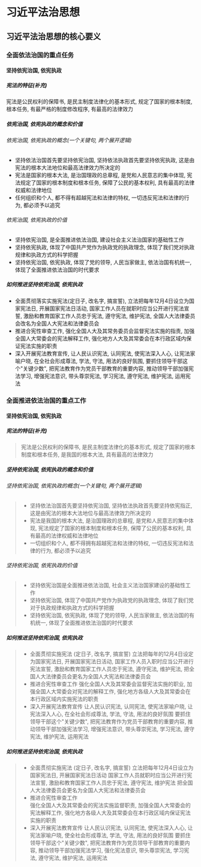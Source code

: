 # 习近平法治思想
## 习近平法治思想的核心要义
### 全面依法治国的重点任务
#### 坚持依宪治国, 依宪执政
##### 宪法的特征(补充)
宪法是公民权利的保障书, 是民主制度法律化的基本形式, 规定了国家的根本制度, 根本任务, 有最严格的制度修改程序, 有最高的法律效力
##### 依宪治国, 依宪执政的概念和价值
###### 依宪治国, 依宪执政的概念(一个关键句, 两个展开逻辑)
- 坚持依法治国首先要坚持依宪治国, 坚持依法执政首先要坚持依宪执政, 这是由宪法的根本大法地位和最高法律效力所决定的   
- 宪法是国家的根本大法, 是治国理政的总章程, 是党和人民意志的集中体现, 宪法规定了国家的根本制度和根本任务, 保障了公民的基本权利, 具有最高的法律权威和法律地位    
- 任何组织和个人, 都不得有超越宪法和法律的特权, 一切违反宪法和法律的行为, 都必须予以追究    
###### 依宪治国, 依宪执政的价值
- 坚持依宪治国, 是全面推进依法治国, 建设社会主义法治国家的基础性工作    
- 坚持依宪执政, 体现了中国共产党作为执政党的执政理念, 体现了我们党对执政规律和执政方式的科学把握   
- 坚持依宪治国, 依宪执政, 体现了党的领导, 人民当家做主, 依法治国有机统一, 体现了全面推进依法治国的时代要求
##### 如何推进坚持依宪治国, 依宪执政
- 全面贯彻落实实施宪法(定日子, 改名字, 搞宣誓), 立法把每年12月4日设立为国家宪法日, 开展国家宪法日活动, 国家工作人员在就职时应当公开进行宪法宣誓, 激励和教育国家工作人员忠于宪法, 遵守宪法, 维护宪法, 全国人大法律委员会改名为全国人大宪法和法律委员会
- 推进合宪性审查工作, 强化全国人大及其常务委员会监督宪法实施的指责, 加强全国人大常委会的宪法解释工作, 强化地方人大及其常委会在本行政区域内保证宪法实施的职责
- 深入开展宪法教育宣传, 让人民认识宪法, 认同宪法, 使宪法深入人心, 让宪法家喻户晓, 在全社会形成尊法, 学法, 守法, 用法的良好氛围, 要抓住领导干部这个"关键少数", 把宪法教育作为党员干部教育的重要内容, 推动领导干部加强宪法学习, 增强宪法意识, 带头尊崇宪法, 学习宪法, 遵守宪法, 维护宪法, 运用宪法

### 全面推进依法治国的重点工作
#### 坚持依宪治国, 依宪执政
##### 宪法的特征(补充)
> 宪法是公民权利的保障书, 是民主制度法律化的基本形式, 规定了国家的根本制度和根本任务, 是我国的根本大法, 具有最高的法律效力
##### 坚持依宪治国, 依宪执政的概念和价值
###### 坚持依宪治国, 依宪执政的概念(一个关键句, 两个展开逻辑)
> - 坚持依法治国首先要坚持依宪治国, 坚持依法执政首先要坚持依宪指正, 这是由宪法的根本大法地位与最高法律效力所决定的
> - 宪法是我国的根本大法, 是治国理政的总章程, 是党和人民意志的集中体现, 宪法规定了国家的根本制度和根本任务, 保障了公民的基本权利, 具有最高的法律权威和法律地位
> - 一切组织和个人, 都不得拥有超越宪法和法律的特权, 一切违反宪法和法律的行为, 都必须予以追究
###### 坚持依宪治国, 依宪执政的价值
> - 坚持依宪治国是全面推进依法治国, 社会主义法治国家建设的基础性工作
> - 坚持依宪治国, 体现了中国共产党作为执政党的执政理念, 体现了我们党对于执政规律和执政方式的科学把握
> - 坚持依宪治国, 依宪执政, 体现了党的领导, 人民当家做主, 依法治国的有机统一, 体现了全面推进依法治国的时代要求
##### 如何推进坚持依宪治国, 依宪执政
> - 全面贯彻实施宪法
(定日子, 改名字, 搞宣誓)
立法把每年的12月4日设定为国家宪法日, 开展国家宪法日活动, 国家工作人员入职时应当公开进行宪法宣誓, 激励和教育国家工作人员忠于宪法, 遵守宪法, 维护宪法, 把全国人大法律委员会更名为全国人大宪法和法律委员会
> - 推进合宪性审查工作
强化全国人大及其常委会监督宪法实施的职业, 加强全国人大常委会对宪法的解释工作, 强化地方各级人大及其常委会在本行政区域内实施宪法的职责
> - 深入开展宪法教育宣传
让人民认识宪法, 认同宪法, 使宪法家喻户晓, 让宪法深入人心, 在全社会形成尊法, 学法, 守法, 用法的良好氛围
要抓住领导干部这个"关键少数", 把宪法教育作为党员干部教育的重要内容, 推动领导干部加强宪法学习, 增强宪法意识, 带头尊崇宪法, 学习宪法, 遵守宪法, 维护宪法, 运用宪法
##### 如何推进坚持依宪治国, 依宪执政
> - 全面贯彻实施宪法
(定日子, 改名字, 搞宣誓)
立法把每年12月4日设立为国家宪法日, 开展国家宪法日活动
国家工作人员就职时应当公开进行宪法宣誓, 激励和教育国家工作人员忠于宪法, 遵守宪法, 维护宪法
把全国人大法律委员会更名为全国人大宪法和法律委员会
> - 推进合宪性审查工作    
强化全国人大及其常委会的宪法实施监督职责, 加强全国人大常委会的宪法解释工作, 强化地方各级人大及其常委会在本行政区域内保证宪法实施的职责
> - 深入开展宪法教育宣传
让人民认识宪法, 认同宪法, 使宪法深入人心, 让宪法家喻户晓, 使全社会形成尊法, 学法, 守法, 用法的良好氛围
要抓住领导干部这个"关键少数", 把宪法教育作为党员领导干部教育的重要内容, 推动领导干部加强宪法学习, 强化宪法意识, 带头尊崇宪法, 学习宪法, 遵守宪法, 维护宪法, 运用宪法
